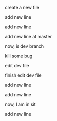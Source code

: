 create a new file

add new line

add new line

add new line at master

now, is dev branch

kill some bug

edit dev file

finish edit dev file

add new line

add new line

now, I am in sit


add new line

